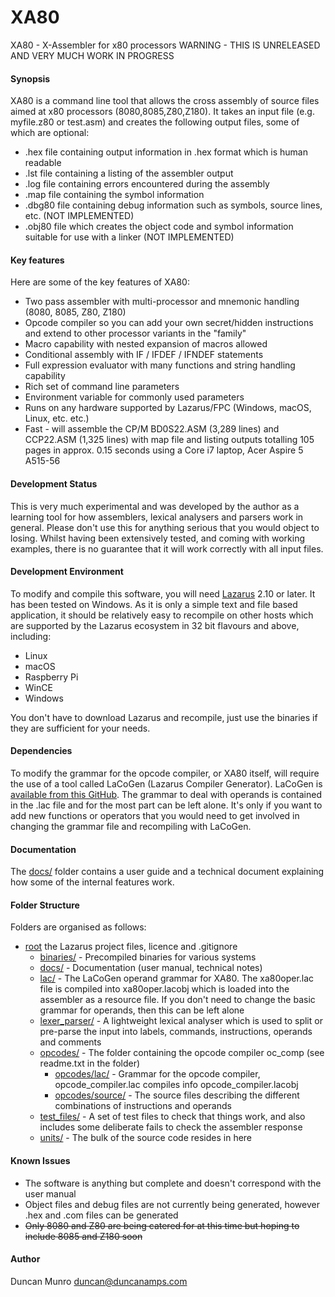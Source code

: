 # XA80

XA80 - X-Assembler for x80 processors
WARNING - THIS IS UNRELEASED AND VERY MUCH WORK IN PROGRESS

#### Synopsis

XA80 is a command line tool that allows the cross assembly of source files aimed at x80 processors (8080,8085,Z80,Z180). It takes an input file (e.g. myfile.z80 or test.asm) and creates the following output files, some of which are optional:

* .hex   file containing output information in .hex format which is human readable
* .lst   file containing a listing of the assembler output
* .log   file containing errors encountered during the assembly
* .map   file containing the symbol information
* .dbg80 file containing debug information such as symbols, source lines, etc. (NOT IMPLEMENTED)
* .obj80 file which creates the object code and symbol information suitable for use with a linker (NOT IMPLEMENTED)

#### Key features

Here are some of the key features of XA80:

* Two pass assembler with multi-processor and mnemonic handling (8080, 8085, Z80, Z180)
* Opcode compiler so you can add your own secret/hidden instructions and extend to other processor variants in the "family"
* Macro capability with nested expansion of macros allowed
* Conditional assembly with IF / IFDEF / IFNDEF statements
* Full expression evaluator with many functions and string handling capability
* Rich set of command line parameters
* Environment variable for commonly used parameters
* Runs on any hardware supported by Lazarus/FPC (Windows, macOS, Linux, etc. etc.)
* Fast - will assemble the CP/M BD0S22.ASM (3,289 lines) and CCP22.ASM (1,325 lines) with map file and listing outputs
totalling 105 pages in approx. 0.15 seconds using a Core i7 laptop, Acer Aspire 5 A515-56

#### Development Status

This is very much experimental and was developed by the author as a learning tool for how assemblers, lexical analysers and parsers work in general.
Please don't use this for anything serious that you would object to losing. Whilst having been extensively tested, and coming with 
working examples, there is no guarantee that it will work correctly with all input files.

#### Development Environment

To modify and compile this software, you will need [Lazarus](https://www.lazarus-ide.org/index.php?page=downloads) 2.10 or later. It has been tested on Windows. As it is
only a simple text and file based application, it should be relatively easy to recompile on other hosts which are
supported by the Lazarus ecosystem in 32 bit flavours and above, including:

* Linux
* macOS
* Raspberry Pi
* WinCE
* Windows

You don't have to download Lazarus and recompile, just use the binaries if they are sufficient for your needs.

#### Dependencies

To modify the grammar for the opcode compiler, or XA80 itself, will require the use of a tool called LaCoGen (Lazarus Compiler Generator).
LaCoGen is [available from this GitHub](https://github.com/duncanamps/lacogen1). The grammar to deal with operands is contained in the .lac file and for the
most part can be left alone. It's only if you want to add new functions or operators that you would need to get involved in changing
the grammar file and recompiling with LaCoGen.

#### Documentation

The [docs/](https://github.com/duncanamps/xa80/tree/V0.2/docs) folder contains a user guide and a technical document explaining how some of the internal features work.

#### Folder Structure

Folders are organised as follows:

* [root](https://github.com/duncanamps/xa80/tree/V0.2) the Lazarus project files, licence and .gitignore
  * [binaries/](https://github.com/duncanamps/xa80/tree/V0.2/docs) - Precompiled binaries for various systems  	
  * [docs/](https://github.com/duncanamps/xa80/tree/V0.2/docs) - Documentation (user manual, technical notes)
  * [lac/](https://github.com/duncanamps/xa80/tree/V0.2/lac) - The LaCoGen operand grammar for XA80. The xa80oper.lac file is compiled into xa80oper.lacobj which is loaded into the assembler as a resource file. If you don't need to change the basic grammar for operands, then this can be left alone
  * [lexer_parser/](https://github.com/duncanamps/xa80/tree/V0.2/lexer_parser) - A lightweight lexical analyser which is used to split or pre-parse the input into labels, commands, instructions, operands and comments
  * [opcodes/](https://github.com/duncanamps/xa80/tree/V0.2/opcodes) - The folder containing the opcode compiler oc_comp (see readme.txt in the folder)
    * [opcodes/lac/](https://github.com/duncanamps/xa80/tree/V0.2/opcodes/lac) - Grammar for the opcode compiler, opcode_compiler.lac compiles info opcode_compiler.lacobj
	* [opcodes/source/](https://github.com/duncanamps/xa80/tree/V0.2/opcodes/source) - The source files describing the different combinations of instructions and operands
  * [test_files/](https://github.com/duncanamps/xa80/tree/V0.2/test_files) - A set of test files to check that things work, and also includes some deliberate fails to check the assembler response
  * [units/](https://github.com/duncanamps/xa80/tree/V0.2/units) - The bulk of the source code resides in here

#### Known Issues 

* The software is anything but complete and doesn't correspond with the user manual
* Object files and debug files are not currently being generated, however .hex and .com files can be generated
* ~~Only 8080 and Z80 are being catered for at this time but hoping to include 8085 and Z180 soon~~

#### Author

Duncan Munro  <duncan@duncanamps.com>
